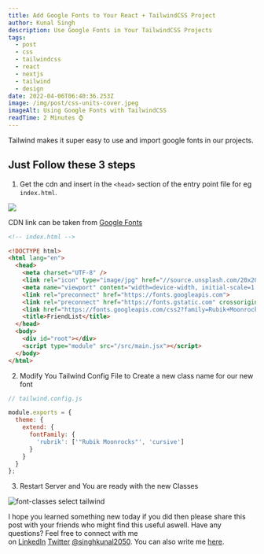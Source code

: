 ```yaml
---
title: Add Google Fonts to Your React + TailwindCSS Project
author: Kunal Singh
description: Use Google Fonts in Your TailwindCSS Projects
tags:
  - post
  - css
  - tailwindcss
  - react
  - nextjs
  - tailwind
  - design
date: 2022-04-06T06:40:36.253Z
image: /img/post/css-units-cover.jpeg
imageAlt: Using Google Fonts with TailwindCSS
readTime: 2 Minutes ⌚
---
```

Tailwind makes it super easy to use and import google fonts in our projects.

## Just Follow these 3 steps

1. Get the cdn and insert in the `<head>` section of the entry point 
   file for eg `index.html`.

![](/img/post/google-fonts.png)

CDN link can be taken from <a href="https://fonts.google.com/" target="_blank">Google Fonts</a>

```html
<!-- index.html -->

<!DOCTYPE html>
<html lang="en">
  <head>
    <meta charset="UTF-8" />
    <link rel="icon" type="image/jpg" href="//source.unsplash.com/20x20?smiley" />
    <meta name="viewport" content="width=device-width, initial-scale=1.0" />
	<link rel="preconnect" href="https://fonts.googleapis.com">
    <link rel="preconnect" href="https://fonts.gstatic.com" crossorigin>
    <link href="https://fonts.googleapis.com/css2?family=Rubik+Moonrocks&display=swap" rel="stylesheet">
    <title>FriendList</title>
  </head>
  <body>
    <div id="root"></div>
    <script type="module" src="/src/main.jsx"></script>
  </body>
</html>
```

2. Modify You Tailwind Config File to Create a new class name for our new font 

```js
// tailwind.config.js

module.exports = {
  theme: {
    extend: {
      fontFamily: {
        'rubrik': ['"Rubik Moonrocks"', 'cursive']
      }
    }
  }
};
```

3. Restart Server and You are ready with the new Classes

![font-classes select tailwind](/img/post/font.png)

<p>I hope you learned something new today if you did then please share this post with your friends who might find this useful aswell. Have any questions? Feel free to connect with me on&nbsp;<a href="https://linkedin.com/in/singhkunal2050">LinkedIn</a>&nbsp;<a href="https://twitter.com/singhkunal2050">Twitter</a>&nbsp;<a href="https://singhkunal2050.dev/">@singhkunal2050</a>. You can also write me&nbsp;<a href="https://singhkunal2050.dev/#contact">here</a>.</p>